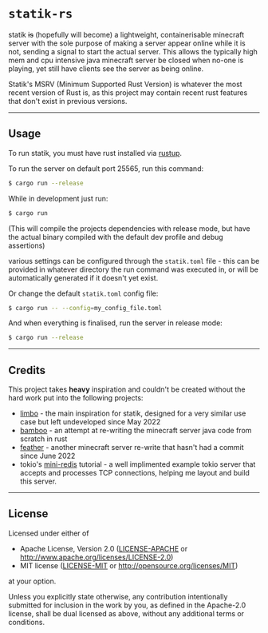 `statik-rs`
==================

statik ~~is~~ (hopefully will become) a lightweight, containerisable minecraft server with the sole purpose of making a server appear online while it is not, sending a signal to start the actual server. This allows the typically high mem and cpu intensive java minecraft server be closed when no-one is playing, yet still have clients see the server as being online.

Statik's MSRV (Minimum Supported Rust Version) is whatever the most recent version of Rust is, as this project may contain recent rust features that don't exist in previous versions.

-------

## Usage

To run statik, you must have rust installed via [rustup](https://rustup.rs).

To run the server on default port 25565, run this command:

```bash
$ cargo run --release
```

While in development just run:

```bash
$ cargo run
```
(This will compile the projects dependencies with release mode, but have the actual binary compiled with the default dev profile and debug assertions)

various settings can be configured through the `statik.toml` file - this can be provided in whatever directory the run command was executed in, or will be automatically generated if it doesn't yet exist.

Or change the default `statik.toml` config file:
```bash
$ cargo run -- --config=my_config_file.toml
```

And when everything is finalised, run the server in release mode:
```bash
$ cargo run --release
```

-------

## Credits

This project takes **heavy** inspiration and couldn't be created without the hard work put into the following projects:
* [limbo](https://github.com/chrrs/limbo) - the main inspiration for statik, designed for a very similar use case but left undeveloped since May 2022
* [bamboo](https://gitlab.com/macmv/bamboo) - an attempt at re-writing the minecraft server java code from scratch in rust
* [feather](https://github.com/feather-rs/feather) - another minecraft server re-write that hasn't had a commit since June 2022
* tokio's [mini-redis](https://github.com/tokio-rs/mini-redis) tutorial - a well implimented example tokio server that accepts and processes TCP connections, helping me layout and build this server.

-------

## License
Licensed under either of

 - Apache License, Version 2.0
   ([LICENSE-APACHE](LICENSE-APACHE) or <http://www.apache.org/licenses/LICENSE-2.0>)
 - MIT license
   ([LICENSE-MIT](LICENSE-MIT) or <http://opensource.org/licenses/MIT>)

at your option.

Unless you explicitly state otherwise, any contribution intentionally submitted for inclusion in the work by you, as defined in the Apache-2.0 license, shall be dual licensed as above, without any additional terms or conditions.
